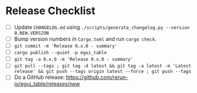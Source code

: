 # Release Checklist

* [ ] Update `CHANGELOG.md` using `./scripts/generate_changelog.py --version 0.NEW.VERSION`
* [ ] Bump version numbers in `Cargo.toml` and run `cargo check`.
* [ ] `git commit -m 'Release 0.x.0 - summary'`
* [ ] `cargo publish --quiet -p egui_table`
* [ ] `git tag -a 0.x.0 -m 'Release 0.x.0 - summary'`
* [ ] `git pull --tags ; git tag -d latest && git tag -a latest -m 'Latest release' && git push --tags origin latest --force ; git push --tags`
* [ ] Do a GitHub release: https://github.com/rerun-io/egui_table/releases/new
